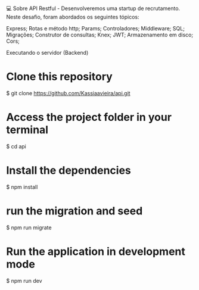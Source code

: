 💻 Sobre
API Restful - Desenvolveremos uma startup de recrutamento.
Neste desafio, foram abordados os seguintes tópicos:

Express;
Rotas e método http;
Params;
Controladores;
Middleware;
SQL;
Migrações;
Construtor de consultas;
Knex;
JWT;
Armazenamento em disco;
Cors;

 Executando o servidor (Backend)
# Clone this repository
$ git clone https://github.com/Kassiaavieira/api.git

# Access the project folder in your terminal
$ cd api

# Install the dependencies
$ npm install

# run the migration and seed
$ npm run migrate

# Run the application in development mode
$ npm run dev
